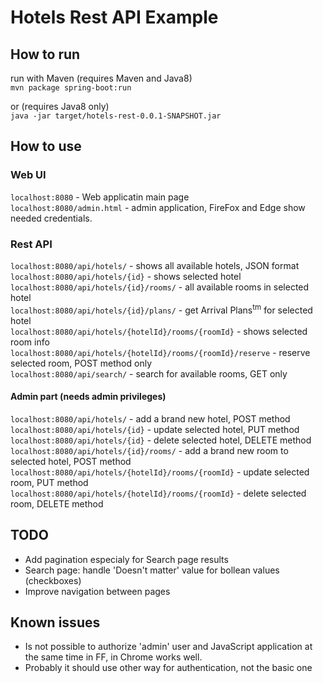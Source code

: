 # Hotels Rest API Example

## How to run
run with Maven (requires Maven and Java8)  
`mvn package spring-boot:run`

or (requires Java8 only)  
`java -jar target/hotels-rest-0.0.1-SNAPSHOT.jar`

## How to use
### Web UI
`localhost:8080` - Web applicatin main page  
`localhost:8080/admin.html` - admin application, FireFox and Edge show needed credentials.

### Rest API  
`localhost:8080/api/hotels/` - shows all available hotels, JSON format  
`localhost:8080/api/hotels/{id}` - shows selected hotel  
`localhost:8080/api/hotels/{id}/rooms/` - all available rooms in selected hotel  
`localhost:8080/api/hotels/{id}/plans/` - get Arrival Plans<sup>tm</sup> for selected hotel  
`localhost:8080/api/hotels/{hotelId}/rooms/{roomId}` - shows selected room info  
`localhost:8080/api/hotels/{hotelId}/rooms/{roomId}/reserve` - reserve selected room, POST method only  
`localhost:8080/api/search/` - search for available rooms, GET only  

#### Admin part (needs admin privileges)
`localhost:8080/api/hotels/` - add a brand new hotel, POST method  
`localhost:8080/api/hotels/{id}` - update selected hotel, PUT method  
`localhost:8080/api/hotels/{id}` - delete selected hotel, DELETE method  
`localhost:8080/api/hotels/{id}/rooms/` - add a brand new room to selected hotel, POST method  
`localhost:8080/api/hotels/{hotelId}/rooms/{roomId}` - update selected room, PUT method  
`localhost:8080/api/hotels/{hotelId}/rooms/{roomId}` - delete selected room, DELETE method  

## TODO
- Add pagination especialy for Search page results  
- Search page: handle 'Doesn't matter' value for bollean values (checkboxes)  
- Improve navigation between pages  

## Known issues
- Is not possible to authorize 'admin' user and JavaScript application at the same time in FF, in Chrome works well.  
- Probably it should use other way for authentication, not the basic one
